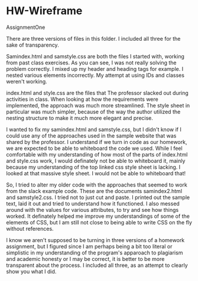 # HW-Wireframe
AssignmentOne

There are three versions of files in this folder. I included all three for the sake of transparency.

Samindex.html and samstyle.css are both the files I started with, working from past class exercises. As you can see, I was not
really solving the problem correctly. I mixed up my header and heading tags for example. I nested various elements incorrectly. My attempt at using IDs and classes weren't working.

index.html and style.css are the files that The professor slacked out during activities in class. When looking at how the requirements were implemented, the approach was much more streamlined. The style sheet in particular was much simpler, because of the way the author utilized the nesting structure to make it much more elegant and precise.

I wanted to fix my samindex.html and samstyle.css, but I didn't know if I could use any of the approaches used in the sample website that was shared by the professor. I understand if we turn in code as our homework, we are expected to be able to whiteboard the code we used. While I feel comfortable with my understanding of how most of the parts of index.html and style.css work, I would definately not be able to whiteboard it, mainly because my understanding of the top linked css style sheet is lacking. I looked at that massive style sheet. I would not be able to whiteboard that!

So, I tried to alter my older code with the approaches that seemed to work from the slack example code. These are the documents samindex2.html and samstyle2.css. I tried not to just cut and paste. I printed out the sample text, laid it out and tried to understand how it functioned. I also messed around with the values for various attributes, to try and see how things worked. It definately helped me improve my understandings of some of the elements of CSS, but I am still not close to being able to write CSS on the fly without references.

I know we aren't supposed to be turning in three versions of a homework assignment, but I figured since I am perhaps being a bit too literal or simplistic in my understanding of the program's apparoach to plagiarism and academic honesty or I may be correct, it is better to be more transparent about the process. I included all three, as an attempt to clearly show you what I did.




